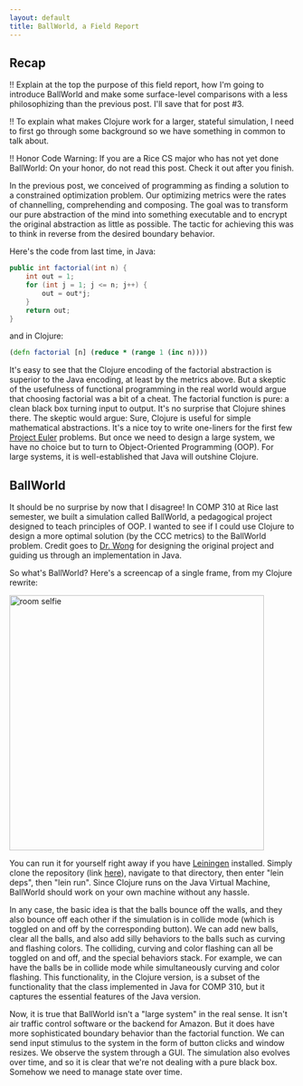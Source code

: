 ```yaml
---
layout: default
title: BallWorld, a Field Report
---
```


<h2> Recap </h2>

!! Explain at the top the purpose of this field report, how I'm going to introduce
BallWorld and make some surface-level comparisons with a less philosophizing 
than the previous post. I'll save that for post #3. 

!! To explain what makes Clojure work for a larger, stateful simulation, I need
to first go through some background so we have something in common to talk about. 

!! Honor Code Warning: If you are a Rice CS major who has not yet done BallWorld:
On your honor, do not read this post. Check it out after you finish. 

In the previous post, we conceived of programming as finding a solution to a 
constrained optimization problem. Our optimizing metrics were the rates of
channelling, comprehending and composing. The goal was to transform
our pure abstraction of the mind into something executable and to encrypt the
original abstraction as little as possible. The tactic for achieving this was 
to think in reverse from the desired boundary behavior. 

Here's the code from last time, in Java:

```java
public int factorial(int n) {
	int out = 1;
	for (int j = 1; j <= n; j++) {
		out = out*j;
	}
	return out;
}
```

and in Clojure:

```clojure
(defn factorial [n] (reduce * (range 1 (inc n))))
```

It's easy to see that the Clojure encoding of the factorial abstraction is
superior to the Java encoding, at least by the metrics above. But a skeptic of
the usefulness of functional programming in the real world would argue that
choosing factorial was a bit of a cheat. The factorial function is pure: a clean
black box turning input to output. It's no surprise that Clojure shines there.
The skeptic would argue: 
Sure, Clojure is useful for simple mathematical abstractions. It's a 
nice toy to write one-liners for the first few
<a href="https://projecteuler.net/">Project Euler</a> problems. But once we 
need to design a large system,
we have no choice but to turn to Object-Oriented Programming (OOP). For large systems,
it is well-established that Java will outshine Clojure.


<h2> BallWorld </h2>

It should be no surprise by now that I disagree! In COMP 310 at Rice
last semester, we built a simulation called BallWorld, a pedagogical 
project designed to teach principles of OOP. I wanted to see if I could 
use Clojure to design a more optimal solution (by the CCC metrics) to the
BallWorld problem. Credit goes to 
<a href="http://www.bandgap.cs.rice.edu/personal/adrice_swong/public/default.aspx">
Dr. Wong</a> for designing the original project and 
guiding us through an implementation in Java. 

So what's BallWorld? Here's a screencap of a single frame, from my Clojure rewrite: 

<img style = "width: 450px;" alt="room selfie" src="/lambda-up/assets/ball_world.png"></img>

You can run it for yourself right away if you have 
<a href="http://leiningen.org/">Leiningen</a> installed. Simply clone the repository 
(link <a href="https://github.com/rickylevan/ballworld">here</a>),
navigate to that directory, then enter "lein deps", then "lein run". Since Clojure
runs on the Java Virtual Machine, BallWorld should work on your own
machine without any hassle.

In any case, the basic idea is that the balls bounce off the walls,
and they also bounce off each other if the simulation is in collide mode (which is
toggled on and off by the corresponding button). We can add new balls, clear all the balls,
and also add silly behaviors to the balls such as curving and flashing colors. The 
colliding, curving and color flashing can all be toggled on and off, and the special
behaviors stack. For example, we can have the balls be in collide mode while simultaneously
curving and color flashing. This functionality, in the Clojure version, is a
subset of the functionality that the class implemented 
in Java for COMP 310, but it captures the essential features of the Java version. 


Now, it is true that BallWorld isn't a "large system" in the real sense. It isn't 
air traffic control software or the backend for Amazon. But it does have more
sophisticated boundary behavior than the factorial function.
We can send input stimulus to the system in the form of button clicks and window
resizes. We observe the system through a GUI. The simulation
also evolves over time, and so it is clear that we're not dealing with a pure
black box. Somehow we need to manage state over time. 



